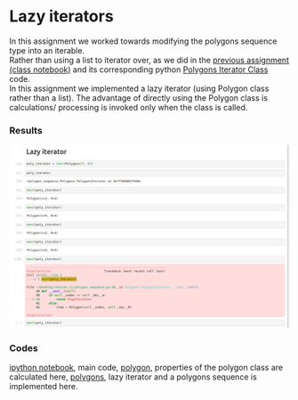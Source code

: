 # Lazy iterators
In this assignment we worked towards modifying the polygons sequence type into an iterable. <br/>
Rather than using a list to iterator over, as we did in the [previous assignment (class notebook)](https://github.com/DimpleB0501/epai5_iterable_iterators_part1/blob/main/iterators_iterables.ipynb) and its corresponding python [Polygons Iterator Class](https://github.com/DimpleB0501/epai5_iterable_iterators_part1/blob/main/iterators_iterables.ipynb) code. <br/>
In this assignment we implemented a lazy iterator (using Polygon class rather than a list). The advantage of directly using the Polygon class is calculations/ processing is invoked only when the class is called.

### Results
![op](lazy_iterator.png)

### Codes
[ipython notebook](https://github.com/DimpleB0501/epai_s11_lazy_iterators/blob/main/iterables_iterators_part2.ipynb), main code,
[polygon](https://github.com/DimpleB0501/epai_s11_lazy_iterators/blob/main/polygon.py), properties of the polygon class are calculated here,
[polygons](https://github.com/DimpleB0501/epai_s11_lazy_iterators/blob/main/polygons.py), lazy iterator and a polygons sequence is implemented here.
